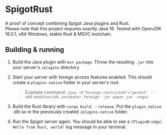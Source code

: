 # SpigotRust

A proof of concept combining Spigot Java plugins and Rust.  
Please note that this project requires exactly Java 16.
Tested with OpenJDK 16.0.1, x64 Windows, stable Rust & MSVC toolchain.

## Building & running

1. Build the Java plugin with ```mvn package```. Throw the resulting ```.jar``` into your server's ```/plugins``` directory.
2. Start your server with foreign access features enabled. This should create a ```plugins-native``` folder in your server's root.

    > Example command: ```java -D"foreign.restricted"="permit" --add-modules=jdk.incubator.foreign -jar paper.jar -nogui```  

3. Build the Rust library with ```cargo build --release```. Put the ```plugin_native``` .dll/.so in the previously created ```/plugins-native``` folder.
4. Run the Spigot server again. You should be able to see a ```[PluginBridge] Hello from Rust, world!``` log message in your terminal.

